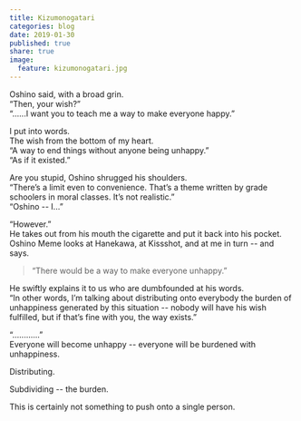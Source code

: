 ```yaml
---
title: Kizumonogatari
categories: blog
date: 2019-01-30
published: true
share: true
image:
  feature: kizumonogatari.jpg
---
```

Oshino said, with a broad grin. <br>
“Then, your wish?” <br>
“......I want you to teach me a way to make everyone happy.”

I put into words.<br>
The wish from the bottom of my heart.<br>
“A way to end things without anyone being unhappy.”<br>
“As if it existed.”

Are you stupid, Oshino shrugged his shoulders.<br>
“There’s a limit even to convenience. That’s a theme written by grade schoolers in moral classes. It’s not realistic.”<br>
“Oshino -- I...”

“However.”<br>
He takes out from his mouth the cigarette and put it back into his pocket.<br>
Oshino Meme looks at Hanekawa, at Kissshot, and at me in turn -- and says.

>“There would be a way to make everyone unhappy.”

He swiftly explains it to us who are dumbfounded at his words.<br>
“In other words, I’m talking about distributing onto everybody the burden of unhappiness generated by this situation -- nobody will have his wish fulfilled, but if that’s fine with you, the way exists.”

“............” <br>
Everyone will become unhappy -- everyone will be burdened with unhappiness.

Distributing.

Subdividing -- the burden.

This is certainly not something to push onto a single person.
